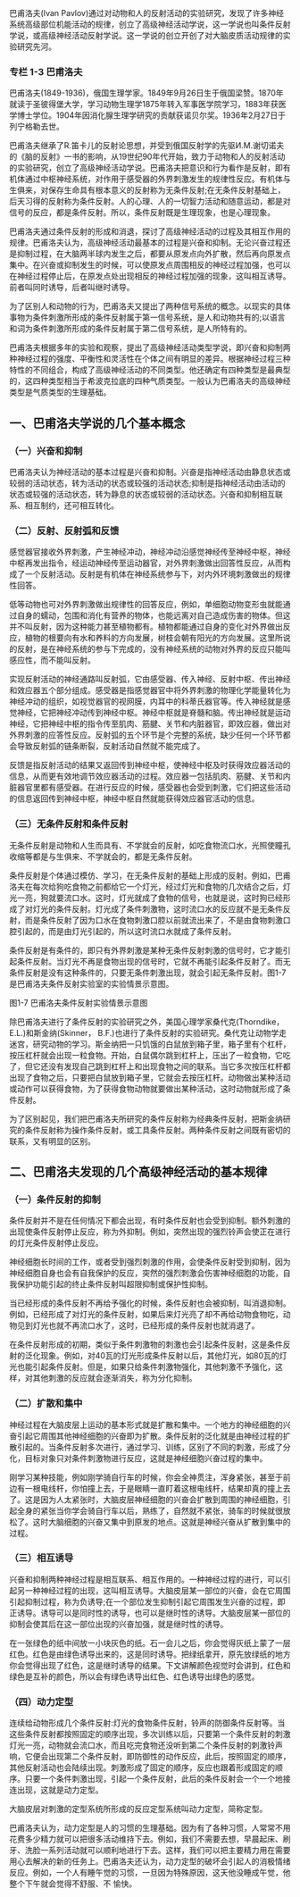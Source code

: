 
巴甫洛夫(Ivan Pavlov)通过对动物和人的反射活动的实验研究，发现了许多神经系统高级部位机能活动的规律，创立了高级神经活动学说，这一学说也叫条件反射学说，或高级神经活动反射学说。这一学说的创立开创了对大脑皮质活动规律的实验研究先河。

<div class="specialColumn">

### 专栏 1-3 巴甫洛夫

巴甫洛夫(1849-1936)，俄国生理学家。1849年9月26日生于俄国梁赞。1870年就读于圣彼得堡大学，学习动物生理学1875年转入军事医学院学习，1883年获医学博士学位。1904年因消化腺生理学研究的贡献获诺贝尔奖。1936年2月27日于列宁格勒去世。

巴甫洛夫继承了R.笛卡儿的反射论思想，并受到俄国反射学的先驱И.M.谢切诺夫的《脑的反射》一书的影响，从19世纪90年代开始，致力于动物和人的反射活动的实验研究，创立了高级神经活动学说。巴甫洛夫把意识和行为看作是反射，即有机体通过中枢神经系统，对作用于感受器的外界刺激发生的规律性反应。有机体与生俱来，对保存生命具有根本意义的反射称为无条件反射;在无条件反射基础上，后天习得的反射称为条件反射。人的心理、人的一切智力活动和随意运动，都是对信号的反应，都是条件反射。所以，条件反射既是生理现象，也是心理现象。

巴甫洛夫通过条件反射的形成和消退，探讨了高级神经活动的过程及其相互作用的规律。巴甫洛夫认为，高级神经活动最基本的过程是兴奋和抑制。无论兴奋过程还是抑制过程，在大脑两半球内发生之后，都要从原发点向外扩散，然后再向原发点集中。在兴奋或抑制发生的时候，可以使原发点周围相反的神经过程加强，也可以在神经过程停止后，在原发点处出现相反的神经过程加强的现象，这叫相互诱导。前者叫同时诱导，后者叫继时诱导。

为了区别人和动物的行为，巴甫洛夫又提出了两种信号系统的概念。以现实的具体事物为条件刺激所形成的条件反射属于第一信号系统，是人和动物共有的;以语言和词为条件刺激所形成的条件反射属于第二信号系统，是人所特有的。

巴甫洛夫根据多年的实验和观察，提出了高级神经活动类型学说，即兴奋和抑制两种神经过程的强度、平衡性和灵活性在个体之间有明显的差异。根据神经过程三种特性的不同组合，构成了高级神经活动的不同类型。他还确定有四种类型是最典型的，这四种类型相当于希波克拉底的四种气质类型。一般认为巴甫洛夫的高级神经类型是气质类型的生理基础。

</div>

## 一、巴甫洛夫学说的几个基本概念

### （一）兴奋和抑制

巴甫洛夫认为神经活动的基本过程是兴奋和抑制。兴奋是指神经活动由静息状态或较弱的活动状态，转为活动的状态或较强的活动状态;抑制是指神经活动由活动的状态或较强的活动状态，转为静息的状态或较弱的活动状态。兴奋和抑制相互联系、相互制约，还可相互转化。

### （二）反射、反射弧和反馈

感觉器官接收外界刺激，产生神经冲动，神经冲动沿感觉神经传至神经中枢，神经中枢再发出指令，经运动神经传至运动器官，对外界刺激做出回答性反应，从而构成了一个反射活动。反射是有机体在神经系统参与下，对内外环境刺激做出的规律性回答。

低等动物也可对外界刺激做出规律性的回答反应，例如，单细胞动物变形虫就能通过自身的蠕动，包围和消化有营养的物体，也能远离对自己造成伤害的物体。但这并不叫反射，因为这种能力甚至植物都有。植物都能通过自身的变化对外界做出反应，植物的根要向有水和养料的方向发展，树枝会朝有阳光的方向发展。这里所说的反射，是在神经系统的参与下完成的，没有神经系统的动物对外界的反应只能叫感应性，而不能叫反射。

实现反射活动的神经通路叫反射弧，它由感受器、传入神经、反射中枢、传出神经和效应器五个部分组成。感受器是指感觉器官中将外界刺激的物理化学能量转化为神经冲动的组织，如视觉器官的视网膜，内耳中的科蒂氏器官等。传入神经就是感觉神经，它把神经冲动传到神经中枢。神经中枢就是脊髓和脑。传出神经就是运动神经，它把神经中枢的指令传至肌肉、筋腱、关节和内脏器官，即效应器，做出对外界刺激的应答性反应。反射弧的五个环节是个完整的系统，缺少任何一个环节都会导致反射弧的链条断裂，反射活动自然就不能完成了。

反馈是指反射活动的结果又返回传到神经中枢，使神经中枢及时获得效应器活动的信息，从而更有效地调节效应器活动的过程。效应器一包括肌肉、筋腱、关节和内脏器官里都有感受器。在进行反应的时候，感受器也会受到刺激，它们把这些活动的信息返回传到神经中枢，神经中枢自然就能获得效应器官活动的信息。

### （三）无条件反射和条件反射

无条件反射是动物和人生而具有、不学就会的反射，如吃食物流口水，光照使瞳孔收缩等都是与生俱来、不学就会的，都是无条件反射。

条件反射是个体通过模仿、学习，在无条件反射的基础上形成的反射。例如，巴甫洛夫在每次给狗吃食物之前都给它一个灯光，经过灯光和食物的几次结合之后，灯光一亮，狗就要流口水。这时，灯光就成了食物的信号，也就是说，这时狗已经形成了对灯光的条件反射。灯光成了条件刺激物，这时流口水的反应就不是无条件反射，而是条件反射了因为口水在食物刺激口腔以前就流出来了，不是由食物刺激口腔引起的，而是由灯光引起的，所以这时流口水就成了条件反射。

条件反射是有条件的，即只有外界刺激是某种无条件反射刺激的信号时，它才能引起条件反射。当灯光不再是食物出现的信号时，它就不再能引起条件反射了。而无条件反射是没有这种条件的，只要无条件刺激出现，就会引起无条件反射。图1-7是巴甫洛夫条件反射实验室的实验情景示意图。

图1-7 巴甫洛夫条件反射实验情景示意图

除巴甫洛夫进行了条件反射的实验研究之外，美国心理学家桑代克(Thorndike，E.L.)和斯金纳(Skinner， B.F.)也进行了条件反射的实验研究。桑代克让动物学走迷宫，研究动物的学习。斯金纳把一只饥饿的白鼠放到箱子里，箱子里有个杠杆，按压杠杆就会出现一粒食物。开始，白鼠偶尔跳到杠杆上，压出了一粒食物，它吃了，但它还没有发现自己跳到杠杆上和出现食物之间的联系。当它多次按压杠杆都出现了食物之后，只要把白鼠放到箱子里，它就会去按压杠杆。动物做出某种活动或动作可以获得食物，为了获得食物动物就要做出某种活动，这时动物就形成了条件反射。

为了区别起见，我们把巴甫洛夫所研究的条件反射称为经典条件反射，把斯金纳研究的条件反射称为操作条件反射，或工具条件反射。两种条件反射之间既有密切的联系，又有明显的区别。

## 二、巴甫洛夫发现的几个高级神经活动的基本规律

### （一）条件反射的抑制

条件反射并不是在任何情况下都会出现，有时条件反射也会受到抑制。额外刺激的出现使条件反射停止反应，称为外抑制。例如，突然出现的强烈铃声会使正在进行的灯光条件反射停止反应。

神经细胞长时间的工作，或者受到强烈刺激的作用，会使条件反射受到抑制，因为神经细胞自身也会有自我保护的反应，突然的强烈刺激会伤害神经细胞的功能，自我保护功能引起的终止条件反射叫超限抑制或保护性抑制。

当已经形成的条件反射不再给予强化的时候，条件反射也会被抑制，叫消退抑制。例如，已经形成了对灯光的条件反射，如果后来灯光亮了却不再给动物食物吃，动物见到灯光也就不再流口水了，这时，已经形成的条件反射也就消退了。

在条件反射形成的初期，类似于条件刺激物的刺激也会引起条件反射，这是条件反射的泛化现象。例如，对40瓦的灯光形成条件反射以后，其他灯光，如80瓦的灯光也能引起条件反射。但是，如果只给条件刺激物强化，其他刺激不予强化，这样，对其他刺激的反应就会逐渐消失，称为分化抑制。

### （二）扩散和集中

神经过程在大脑皮层上运动的基本形式就是扩散和集中。一个地方的神经细胞的兴奋引起它周围其他神经细胞的兴奋即为扩散。条件反射的泛化就是由神经过程的扩散引起的。当条件反射多次进行，通过学习、训练，区别了不同的刺激，形成了分化，目标对象只对条件刺激物进行反应，这就是神经细胞兴奋过程的集中。

刚学习某种技能，例如刚学骑自行车的时候，你会全神贯注，浑身紧张，甚至于前边有一根电线杆，你怕撞上去，于是眼睛一直盯着这根电线杆，结果却真的撞上去了。这是因为人太紧张时，大脑皮层神经细胞的兴奋会扩散到周围的神经细胞，引起全身的紧张当你学会骑自行车以后，熟练了，自然就不紧张，骑车的时候就很放松了。这时大脑细胞的兴奋又集中到原发的地点。这就是神经兴奋从扩散到集中的过程。

### （三）相互诱导

兴奋和抑制两种神经过程是相互联系、相互作用的。一种神经过程的进行，可以引起另一种神经过程的出现，这叫相互诱导。大脑皮层某一部位的兴奋，会在它周围引起抑制过程，称为负诱导;在一个部位发生抑制引起它周围发生兴奋的过程，即正诱导。诱导可以是同时性的诱导，也可以是继时性的诱导。大脑皮层某一部位的抑制会使其后在这一部位出现的兴奋加强，就是继时性的诱导。

在一张绿色的纸中间放一小块灰色的纸。石一会儿之后，你会觉得灰纸上蒙了一层红色。红色是由绿色诱导出来的，这是同时诱导。把绿纸拿开，原先放绿纸的地方你会觉得出现了红色，这是继时诱导的结果。下文讲解颜色视觉时会讲到，红色和绿色是互补的颜色，所以会有绿色诱导出红色、红色诱导出绿色的感觉。

### （四）动力定型

连续给动物形成几个条件反射:灯光的食物条件反射，铃声的防御条件反射等。当这些条件反射都按照固定的顺序出现，多次训练以后，只要第一个条件反射的刺激灯光一亮，动物就会流口水，而且吃完食物还没听到第二个条件反射的刺激铃声响，它便会出现第二个条件反射，即防御性的动作反应，此后，按照固定的顺序，其他反射活动也会陆续出现。刺激形成了固定的顺序，反应也跟着形成固定的顺序。只要一个条件刺激出现，引起一个条件反射，此后的条件反射会一个一个地接连出现，这就是动力定型。

大脑皮层对刺激的定型系统所形成的反应定型系统叫动力定型，简称定型。

巴甫洛夫认为，动力定型是人的习惯的生理基础。因为有了各种习惯，人常常不用花费多少精力就可以把很多活动维持下去。例如，我们不需要去想，早晨起床、刷牙、洗脸一系列活动就可以顺利地进行下去。这样，我们可以把主要精力用在需要用心去解决的新的任务上。巴甫洛夫还认为，动力定型的破坏会引起人的消极情绪反应。例如，一个人有睡午觉的习惯，一旦因为特殊原因，这天他没睡成午觉，他整个下午就会觉得不舒服、不
愉快。

